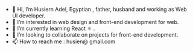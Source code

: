 - 👋 Hi, I’m Husiern Adel, Egyptian , father, husband and working as Web UI developer.
- 👀 I’m interested in web design and front-end development for web.
- 🌱 I’m currently learning React ⚛️ .
- 💞️ I’m looking to collaborate on projects for front-end development. 
- 📫 How to reach me : husien@ gmail.com 

<!---
7usien/7usien is a ✨ special ✨ repository because its `README.md` (this file) appears on your GitHub profile.
You can click the Preview link to take a look at your changes.
--->
